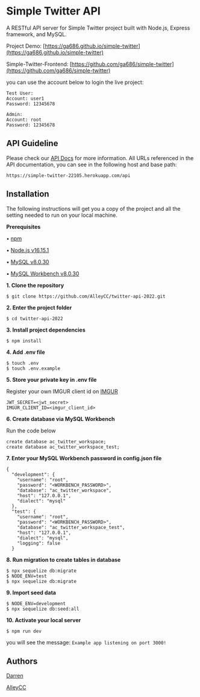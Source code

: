 # Simple Twitter API

A RESTful API server for Simple Twitter project built with Node.js, Express framework, and MySQL.

Project Demo: [https://ga686.github.io/simple-twitter](https://ga686.github.io/simple-twitter)

Simple-Twitter-Frontend: [https://github.com/ga686/simple-twitter](https://github.com/ga686/simple-twitter)

you can use the account below to login the live project:

```
Test User:
Account: user1
Password: 12345678

Admin:
Account: root
Password: 12345678
```

## API Guideline

Please check our [API Docs](https://app.swaggerhub.com/apis-docs/yellaatthebeach/Twitter/1.0.0#/) for more information. All URLs referenced in the API documentation, you can see in the following host and base path: 

```
https://simple-twitter-22105.herokuapp.com/api
```

## Installation

The following instructions will get you a copy of the project and all the setting needed to run on your local machine.

**Prerequisites**

• [npm](https://www.npmjs.com/get-npm)

• [Node.js v16.15.1](https://nodejs.org/en/download/)

• [MySQL v8.0.30](https://dev.mysql.com/downloads/mysql/)

• [MySQL Workbench v8.0.30](https://dev.mysql.com/downloads/workbench/)

**1. Clone the repository**

```
$ git clone https://github.com/AlleyCC/twitter-api-2022.git
```

**2. Enter the project folder**

```
$ cd twitter-api-2022
```

**3. Install project dependencies**

```
$ npm install
```

**4. Add .env file**

```
$ touch .env
$ touch .env.example
```

**5. Store your private key in .env file**

Register your own IMGUR client id on [IMGUR](https://api.imgur.com/oauth2)

```
JWT_SECRET=<jwt_secret>
IMGUR_CLIENT_ID=<imgur_client_id>
```

**6. Create database via MySQL Workbench**

Run the code below

```
create database ac_twitter_workspace;
create database ac_twitter_workspace_test;
```

**7. Enter your MySQL Workbench password in config.json file**

```
{
  "development": {
    "username": "root",
    "password": "<WORKBENCH_PASSWORD>",
    "database": "ac_twitter_workspace",
    "host": "127.0.0.1",
    "dialect": "mysql"
  },
  "test": {
    "username": "root",
    "password": "<WORKBENCH_PASSWORD>",
    "database": "ac_twitter_workspace_test",
    "host": "127.0.0.1",
    "dialect": "mysql",
    "logging": false
  }
```

**8. Run migration to create tables in database**

```
$ npx sequelize db:migrate
$ NODE_ENV=test
$ npx sequelize db:migrate
```

**9. Import seed data**

```
$ NODE_ENV=development
$ npx sequelize db:seed:all
```

**10. Activate your local server**

```
$ npm run dev
```

you will see the message: `Example app listening on port 3000!`

## **Authors**

[Darren](https://github.com/darrenjon)

[AlleyCC](https://github.com/AlleyCC)
